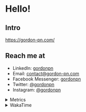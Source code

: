 # Hello!

## Intro

<https://gordon-pn.com/>

## Reach me at

- LinkedIn: [gordonpn](https://www.linkedin.com/in/gordonpn/)
- Email: [contact@gordon-pn.com](mailto:contact@gordon-pn.com)
- Facebook Messenger: [gordonpn](https://www.messenger.com/t/Gordonpn)
- Twitter: [@gordonpn](https://twitter.com/Gordonpn)
- Instagram: [@gordonpn](https://www.instagram.com/gordonpn/)

<details>
  <summary>Metrics</summary>

  <img align="center" src="https://github.com/gordonpn/gordonpn/blob/master/github-metrics.svg" alt="GitHub Metrics">

</details>

<details>
  <summary>WakaTime</summary>

  <!--START_SECTION:waka-->
📊 **This Week I Spent My Time On** 

```text
💬 Programming Languages: 
Java                     9 hrs 41 mins       ███████████████████░░░░░░   77.29 % 
Brazil Dependency Config 1 hr 26 mins        ███░░░░░░░░░░░░░░░░░░░░░░   11.44 % 
Markdown                 31 mins             █░░░░░░░░░░░░░░░░░░░░░░░░   04.23 % 
YAML                     19 mins             █░░░░░░░░░░░░░░░░░░░░░░░░   02.57 % 
XML                      15 mins             █░░░░░░░░░░░░░░░░░░░░░░░░   02.05 % 

🔥 Editors: 
IntelliJ IDEA            12 hrs 18 mins      █████████████████████████   98.17 % 
VS Code                  13 mins             ░░░░░░░░░░░░░░░░░░░░░░░░░   01.83 % 
```


 Last Updated on 26/12/2024 10:23:09 UTC
<!--END_SECTION:waka-->
</details>

